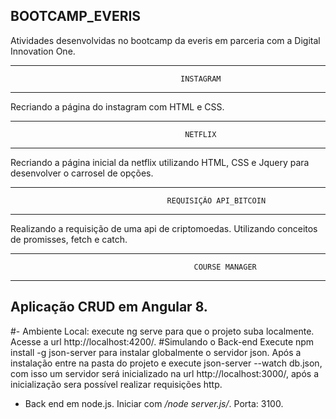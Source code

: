 ##                                                           BOOTCAMP_EVERIS 
                               
Atividades desenvolvidas no bootcamp da everis em parceria com a Digital Innovation One.

__________________________________________________________________________________________________________
                                          INSTAGRAM
__________________________________________________________________________________________________________ 

Recriando a página do instagram com HTML e CSS.


__________________________________________________________________________________________________________
                                           NETFLIX
__________________________________________________________________________________________________________                                           
Recriando a página inicial da netflix utilizando HTML, CSS e Jquery para desenvolver o carrosel de opções. 



__________________________________________________________________________________________________________
                                       REQUISIÇÃO API_BITCOIN
__________________________________________________________________________________________________________                                       

Realizando a requisição de uma api de criptomoedas. Utilizando conceitos de promisses, fetch e catch.



__________________________________________________________________________________________________________
                                             COURSE MANAGER
__________________________________________________________________________________________________________

## Aplicação CRUD em Angular 8. 
#- Ambiente Local: execute ng serve para que o projeto suba localmente. Acesse a url http://localhost:4200/.
#Simulando o Back-end
Execute npm install -g json-server para instalar globalmente o servidor json. Após a instalação entre na pasta do projeto e execute json-server --watch db.json, com isso um servidor será inicializado na url http://localhost:3000/, após a inicialização sera possível realizar requisições http.
- Back end em node.js. Iniciar com */node server.js/*. Porta: 3100.



